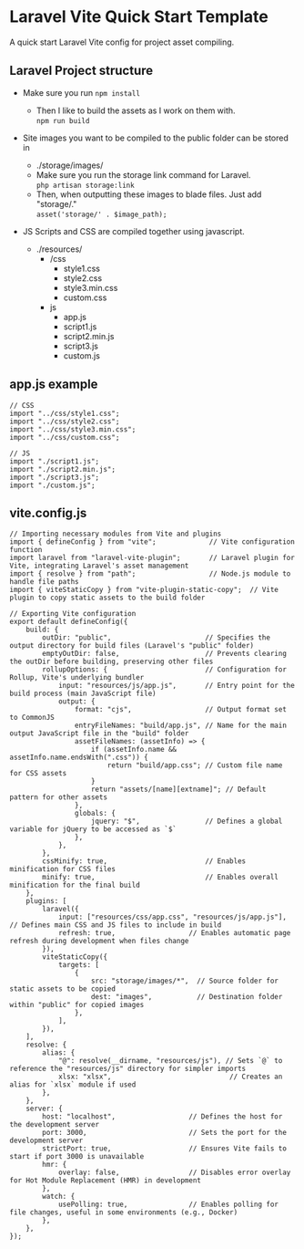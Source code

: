 # Laravel Vite Quick Start Template
A quick start Laravel Vite config for project asset compiling.

## Laravel Project structure
- Make sure you run ```npm install```
  - Then I like to build the assets as I work on them with.<br>
    ```npm run build```

- Site images you want to be compiled to the public folder can be stored in 
  - ./storage/images/
  - Make sure you run the storage link command for Laravel.<br>
    ``` php artisan storage:link ```
  - Then, when outputting these images to blade files. Just add "storage/."<br>
    ```asset('storage/' . $image_path);```
 
- JS Scripts and CSS are compiled together using javascript.
  - ./resources/
    - /css
      - style1.css
      - style2.css
      - style3.min.css
      - custom.css
    - js
      - app.js
      - script1.js
      - script2.min.js
      - script3.js
      - custom.js

## app.js example
```
// CSS
import "../css/style1.css";
import "../css/style2.css";
import "../css/style3.min.css";
import "../css/custom.css";

// JS
import "./script1.js";
import "./script2.min.js";
import "./script3.js";
import "./custom.js";
```
## vite.config.js 
```
// Importing necessary modules from Vite and plugins
import { defineConfig } from "vite";             // Vite configuration function
import laravel from "laravel-vite-plugin";       // Laravel plugin for Vite, integrating Laravel's asset management
import { resolve } from "path";                  // Node.js module to handle file paths
import { viteStaticCopy } from "vite-plugin-static-copy";  // Vite plugin to copy static assets to the build folder

// Exporting Vite configuration
export default defineConfig({
    build: {
        outDir: "public",                       // Specifies the output directory for build files (Laravel's "public" folder)
        emptyOutDir: false,                     // Prevents clearing the outDir before building, preserving other files
        rollupOptions: {                        // Configuration for Rollup, Vite's underlying bundler
            input: "resources/js/app.js",       // Entry point for the build process (main JavaScript file)
            output: {
                format: "cjs",                  // Output format set to CommonJS
                entryFileNames: "build/app.js", // Name for the main output JavaScript file in the "build" folder
                assetFileNames: (assetInfo) => {
                    if (assetInfo.name && assetInfo.name.endsWith(".css")) {
                        return "build/app.css"; // Custom file name for CSS assets
                    }
                    return "assets/[name][extname]"; // Default pattern for other assets
                },
                globals: {
                    jquery: "$",                // Defines a global variable for jQuery to be accessed as `$`
                },
            },
        },
        cssMinify: true,                        // Enables minification for CSS files
        minify: true,                           // Enables overall minification for the final build
    },
    plugins: [
        laravel({
            input: ["resources/css/app.css", "resources/js/app.js"], // Defines main CSS and JS files to include in build
            refresh: true,                  // Enables automatic page refresh during development when files change
        }),
        viteStaticCopy({
            targets: [
                {
                    src: "storage/images/*",  // Source folder for static assets to be copied
                    dest: "images",           // Destination folder within "public" for copied images
                },
            ],
        }),
    ],
    resolve: {
        alias: {
            "@": resolve(__dirname, "resources/js"), // Sets `@` to reference the "resources/js" directory for simpler imports
            xlsx: "xlsx",                             // Creates an alias for `xlsx` module if used
        },
    },
    server: {
        host: "localhost",                  // Defines the host for the development server
        port: 3000,                         // Sets the port for the development server
        strictPort: true,                   // Ensures Vite fails to start if port 3000 is unavailable
        hmr: {
            overlay: false,                 // Disables error overlay for Hot Module Replacement (HMR) in development
        },
        watch: {
            usePolling: true,               // Enables polling for file changes, useful in some environments (e.g., Docker)
        },
    },
});
```


